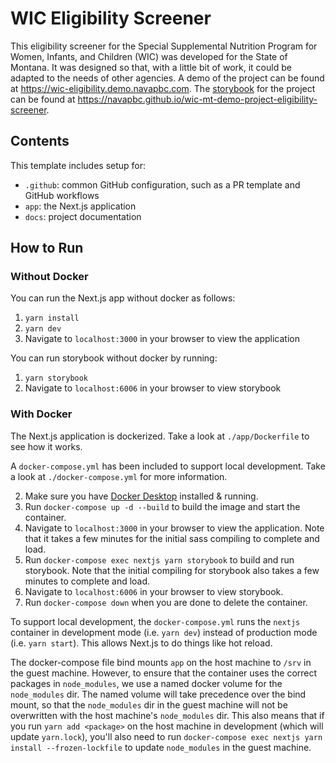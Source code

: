 # WIC Eligibility Screener

This eligibility screener for the Special Supplemental Nutrition Program for Women, Infants, and Children (WIC) was developed for the State of Montana. It was designed so that, with a little bit of work, it could be adapted to the needs of other agencies. A demo of the project can be found at https://wic-eligibility.demo.navapbc.com. The [storybook](https://storybook.js.org) for the project can be found at https://navapbc.github.io/wic-mt-demo-project-eligibility-screener.

## Contents

This template includes setup for:

- `.github`: common GitHub configuration, such as a PR template and GitHub workflows
- `app`: the Next.js application
- `docs`: project documentation

## How to Run

### Without Docker

You can run the Next.js app without docker as follows:

1. `yarn install`
2. `yarn dev`
3. Navigate to `localhost:3000` in your browser to view the application

You can run storybook without docker by running:

1. `yarn storybook`
2. Navigate to `localhost:6006` in your browser to view storybook

### With Docker

The Next.js application is dockerized. Take a look at `./app/Dockerfile` to see how it works.

A `docker-compose.yml` has been included to support local development. Take a look at `./docker-compose.yml` for more information.

2. Make sure you have [Docker Desktop](https://www.docker.com/products/docker-desktop) installed & running.
3. Run `docker-compose up -d --build` to build the image and start the container.
4. Navigate to `localhost:3000` in your browser to view the application. Note that it takes a few minutes for the initial sass compiling to complete and load.
5. Run `docker-compose exec nextjs yarn storybook` to build and run storybook. Note that the initial compiling for storybook also takes a few minutes to complete and load.
5. Navigate to `localhost:6006` in your browser to view storybook.
6. Run `docker-compose down` when you are done to delete the container.

To support local development, the `docker-compose.yml` runs the `nextjs` container in development mode (i.e. `yarn dev`) instead of production mode (i.e. `yarn start`). This allows Next.js to do things like hot reload.

The docker-compose file bind mounts `app` on the host machine to `/srv` in the guest machine. However, to ensure that the container uses the correct packages in `node_modules`, we use a named docker volume for the `node_modules` dir. The named volume will take precedence over the bind mount, so that the `node_modules` dir in the guest machine will not be overwritten with the host machine's `node_modules` dir. This also means that if you run `yarn add <package>` on the host machine in development (which will update `yarn.lock`), you'll also need to run `docker-compose exec nextjs yarn install --frozen-lockfile` to update `node_modules` in the guest machine.
